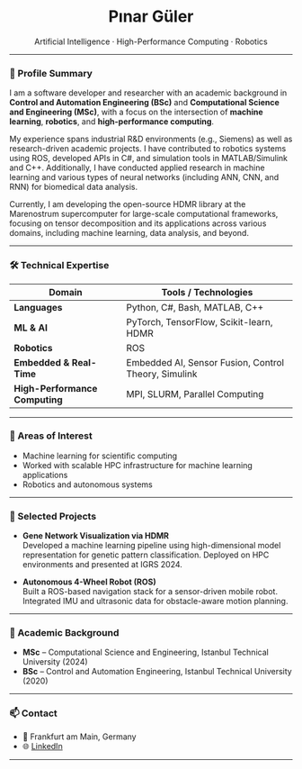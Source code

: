 <h1 align="center">Pınar Güler</h1>

<p align="center">
  Artificial Intelligence · High-Performance Computing · Robotics
</p>

---

### 👤 Profile Summary

I am a software developer and researcher with an academic background in **Control and Automation Engineering (BSc)** and **Computational Science and Engineering (MSc)**, with a focus on the intersection of **machine learning**, **robotics**, and **high-performance computing**. 

My experience spans industrial R&D environments (e.g., Siemens) as well as research-driven academic projects. I have contributed to robotics systems using ROS, developed APIs in C#, and simulation tools in MATLAB/Simulink and C++. Additionally, I have conducted applied research in machine learning and various types of neural networks (including ANN, CNN, and RNN) for biomedical data analysis.

Currently, I am developing the open-source HDMR library at the Marenostrum supercomputer for large-scale computational frameworks, focusing on tensor decomposition and its applications across various domains, including machine learning, data analysis, and beyond.

---

### 🛠 Technical Expertise

| Domain                  | Tools / Technologies                                                    |
|------------------------|-------------------------------------------------------------------------|
| **Languages**          | Python, C#, Bash, MATLAB, C++                                         |
| **ML & AI**            | PyTorch, TensorFlow, Scikit-learn, HDMR                   |
| **Robotics**           | ROS                            |
| **Embedded & Real-Time** | Embedded AI, Sensor Fusion, Control Theory, Simulink    |
| **High-Performance Computing** | MPI, SLURM, Parallel Computing             |

---

### 🧪 Areas of Interest

- Machine learning for scientific computing  
- Worked with scalable HPC infrastructure for machine learning applications
- Robotics and autonomous systems  
---

### 📌 Selected Projects

- **Gene Network Visualization via HDMR**  
  Developed a machine learning pipeline using high-dimensional model representation for genetic pattern classification. Deployed on HPC environments and presented at IGRS 2024.

- **Autonomous 4-Wheel Robot (ROS)**  
  Built a ROS-based navigation stack for a sensor-driven mobile robot. Integrated IMU and ultrasonic data for obstacle-aware motion planning.


---

### 📄 Academic Background

- **MSc** – Computational Science and Engineering, Istanbul Technical University (2024)  
- **BSc** – Control and Automation Engineering, Istanbul Technical University (2020)

---

### 📫 Contact

- 📍 Frankfurt am Main, Germany  
- 🌐 [LinkedIn](https://www.linkedin.com/in/pinarguler)  

---

